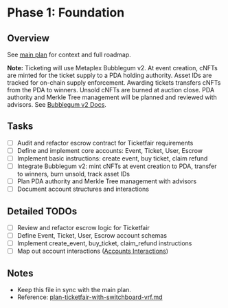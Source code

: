 # Phase 1: Foundation

## Overview
See [main plan](../docs/plan-ticketfair-with-switchboard-vrf.md) for context and full roadmap.

**Note:** Ticketing will use Metaplex Bubblegum v2. At event creation, cNFTs are minted for the ticket supply to a PDA holding authority. Asset IDs are tracked for on-chain supply enforcement. Awarding tickets transfers cNFTs from the PDA to winners. Unsold cNFTs are burned at auction close. PDA authority and Merkle Tree management will be planned and reviewed with advisors. See [Bubblegum v2 Docs](https://developers.metaplex.com/bubblegum-v2).

## Tasks
- [ ] Audit and refactor escrow contract for Ticketfair requirements
- [ ] Define and implement core accounts: Event, Ticket, User, Escrow
- [ ] Implement basic instructions: create event, buy ticket, claim refund
- [ ] Integrate Bubblegum v2: mint cNFTs at event creation to PDA, transfer to winners, burn unsold, track asset IDs
- [ ] Plan PDA authority and Merkle Tree management with advisors
- [ ] Document account structures and interactions

## Detailed TODOs
- [ ] Review and refactor escrow logic for Ticketfair
- [ ] Define Event, Ticket, User, Escrow account schemas
- [ ] Implement create_event, buy_ticket, claim_refund instructions
- [ ] Map out account interactions ([Accounts Interactions](../Ticketfair%20-%20Accounts%20Interactions.md))

## Notes
- Keep this file in sync with the main plan.
- Reference: [plan-ticketfair-with-switchboard-vrf.md](../docs/plan-ticketfair-with-switchboard-vrf.md) 